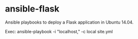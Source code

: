 # ansible-flask
Ansible playbooks to deploy a Flask application in Ubuntu 14.04.

Exec: ansible-playbook -i "localhost," -c local site.yml
